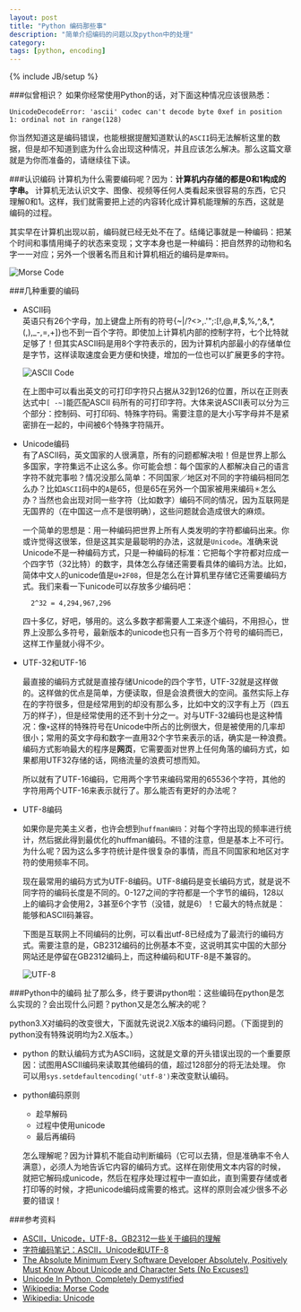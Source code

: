 ```yaml
---
layout: post
title: "Python 编码那些事"
description: "简单介绍编码的问题以及python中的处理"
category: 
tags: [python, encoding]
---
```

{% include JB/setup %}


###似曾相识？
如果你经常使用Python的话，对下面这种情况应该很熟悉：

    UnicodeDecodeError: 'ascii' codec can't decode byte 0xef in position 1: ordinal not in range(128)
    
你当然知道这是编码错误，也能根据提醒知道默认的`ASCII`码无法解析这里的数据，但是却不知道到底为什么会出现这种情况，并且应该怎么解决。那么这篇文章就是为你而准备的，请继续往下读。

###认识编码
计算机为什么需要编码呢？因为：**计算机内存储的都是0和1构成的字串。** 计算机无法认识文字、图像、视频等任何人类看起来很容易的东西，它只理解0和1。这样，我们就需要把上述的内容转化成计算机能理解的东西，这就是编码的过程。

其实早在计算机出现以前，编码就已经无处不在了。结绳记事就是一种编码：把某个时间和事情用绳子的状态来变现；文字本身也是一种编码：把自然界的动物和名字一一对应；另外一个很著名而且和计算机相近的编码是`摩斯码`。 

![Morse Code]


###几种重要的编码
+ ASCII码  
    英语只有26个字母，加上键盘上所有的符号{~\|/?<>,.'";:[!,@,#,$,%,^,&,*,(,),_-,=,+]}也不到一百个字符。即使加上计算机内部的控制字符，七个比特就足够了！但其实ASCII码是用8个字符表示的，因为计算机内部最小的存储单位是字节，这样读取速度会更方便和快捷，增加的一位也可以扩展更多的字符。

    ![ASCII Code]
    
    在上图中可以看出英文的可打印字符只占据从32到126的位置，所以在正则表达式中`[ -~]`能匹配ASCII 码所有的可打印字符。大体来说ASCII表可以分为三个部分：控制码、可打印码、特殊字符码。需要注意的是大小写字母并不是紧密排在一起的，中间被6个特殊字符隔开。

+ Unicode编码  
    有了ASCII码，英文国家的人很满意，所有的问题都解决啦！但是世界上那么多国家，字符集远不止这么多。你可能会想：每个国家的人都解决自己的语言字符不就完事啦？情况没那么简单：不同国家／地区对不同的字符编码相同怎么办？比如`ASCII`码中的`A`是65，但是65在另外一个国家被用来编码`＊`怎么办？当然也会出现对同一些字符（比如数字）编码不同的情况，因为互联网是无国界的（在中国这一点不是很明确），这些问题就会造成很大的麻烦。  

    一个简单的思想是：用一种编码把世界上所有人类发明的字符都编码出来。你或许觉得这很笨，但是这其实是最聪明的办法，这就是`Unicode`。准确来说Unicode不是一种编码方式，只是一种编码的标准：它把每个字符都对应成一个四字节（32比特）的数字，具体怎么存储还需要看具体的编码方法。比如，简体中文`人`的unicode值是`U+2F08`，但是怎么在计算机里存储它还需要编码方式。我们来看一下unicode可以存放多少编码吧：
    
        2^32 = 4,294,967,296

    四十多亿，好吧，够用的。这么多数字都需要人工来逐个编码，不用担心，世界上没那么多符号，最新版本的unicode也只有一百多万个符号的编码而已，这样工作量就小得不少。

+ UTF-32和UTF-16  

    最直接的编码方式就是直接存储Unicode的四个字节，UTF-32就是这样做的。这样做的优点是简单，方便读取，但是会浪费很大的空间。虽然实际上存在的字符很多，但是经常用到的却没有那么多，比如中文的汉字有上万（四五万的样子），但是经常使用的还不到十分之一。对与UTF-32编码也是这种情况：像`☀`这样的特殊符号在Unicode中所占的比例很大，但是被使用的几率却很小；常用的英文字母和数字一直用32个字节来表示的话，确实是一种浪费。编码方式影响最大的程序是**网页**，它需要面对世界上任何角落的编码方式，如果都用UTF32存储的话，网络流量的浪费可想而知。  

    所以就有了UTF-16编码，它用两个字节来编码常用的65536个字符，其他的字符用两个UTF-16来表示就行了。那么能否有更好的办法呢？

+ UTF-8编码 

    如果你是完美主义者，也许会想到`huffman编码`：对每个字符出现的频率进行统计，然后据此得到最优化的huffman编码。不错的注意，但是基本上不可行。为什么呢？因为这么多字符统计是件很复杂的事情，而且不同国家和地区对字符的使用频率不同。
    
    现在最常用的编码方式为UTF-8编码。UTF-8编码是变长编码方式，就是说不同字符的编码长度是不同的。0-127之间的字符都是一个字节的编码，128以上的编码才会使用2，3甚至6个字节（没错，就是6）！它最大的特点就是：能够和ASCII码兼容。
    
    下图是互联网上不同编码的比例，可以看出utf-8已经成为了最流行的编码方式。需要注意的是，GB2312编码的比例基本不变，这说明其实中国的大部分网站还是停留在GB2312编码上，而这种编码和UTF-8是不兼容的。
    
    ![UTF-8]

###Python中的编码
扯了那么多，终于要讲python啦：这些编码在python是怎么实现的？会出现什么问题？python又是怎么解决的呢？

python3.X对编码的改变很大，下面就先说说2.X版本的编码问题。（下面提到的python没有特殊说明均为2.X版本。）

- python 的默认编码方式为ASCII码，这就是文章的开头错误出现的一个重要原因：试图用ASCII编码来读取其他编码的值，超过128部分的将无法处理。
    你可以用`sys.setdefaultencoding('utf-8')`来改变默认编码。

- python编码原则
    + 趁早解码
    + 过程中使用unicode
    + 最后再编码
    
  怎么理解呢？因为计算机不能自动判断编码（它可以去猜，但是准确率不令人满意），必须人为地告诉它内容的编码方式。这样在刚使用文本内容的时候，就把它解码成unicode，然后在程序处理过程中一直如此，直到需要存储或者打印等的时候，才把unicode编码成需要的格式。这样的原则会减少很多不必要的错误！

###参考资料
- [ASCII，Unicode，UTF-8，GB2312一些关于编码的理解](http://space.itpub.net/23071790/viewspace-704585)
- [字符编码笔记：ASCII，Unicode和UTF-8](http://www.ruanyifeng.com/blog/2007/10/ascii_unicode_and_utf-8.html)
- [The Absolute Minimum Every Software Developer Absolutely, Positively Must Know About Unicode and Character Sets (No Excuses!)](http://www.joelonsoftware.com/articles/Unicode.html)
- [Unicode In Python, Completely Demystified](http://farmdev.com/talks/unicode/)
- [Wikipedia: Morse Code](http://en.wikipedia.org/wiki/Morse_code)
- [Wikipedia: Unicode](http://en.wikipedia.org/wiki/Unicode)


[Morse Code]: http://pad2.whstatic.com/images/thumb/7/7d/International_Morse_Code_150.png/300px-International_Morse_Code_150.png
[ASCII Code]: http://people.revoledu.com/kardi/resources/Converter/Image/ASCII.jpg
[UTF-8]: http://www.w3.org/QA/2008/05/utf8-growth-google

